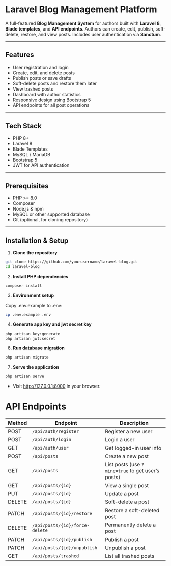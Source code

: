# Laravel Blog Management Platform

A full-featured **Blog Management System** for authors built with **Laravel 8**, **Blade templates**, and **API endpoints**. Authors can create, edit, publish, soft-delete, restore, and view posts. Includes user authentication via **Sanctum**.

---

## Features

- User registration and login
- Create, edit, and delete posts
- Publish posts or save drafts
- Soft-delete posts and restore them later
- View trashed posts
- Dashboard with author statistics
- Responsive design using Bootstrap 5
- API endpoints for all post operations

---

## Tech Stack

- PHP 8+
- Laravel 8
- Blade Templates
- MySQL / MariaDB
- Bootstrap 5
- JWT for API authentication

---

## Prerequisites

- PHP >= 8.0
- Composer
- Node.js & npm
- MySQL or other supported database
- Git (optional, for cloning repository)

---

## Installation & Setup

1. **Clone the repository**

```bash
git clone https://github.com/yourusername/laravel-blog.git
cd laravel-blog
```

2. **Install PHP dependencies**

```bash
composer install
```
3. **Environment setup**

Copy .env.example to .env:

```bash
cp .env.example .env
```

4. **Generate app key and jwt secret key**

```bash
php artisan key:generate
php artisan jwt:secret
```

6. **Run database migration** 

```bash
php artisan migrate
```

7. **Serve the application**
```bash
php artisan serve
```


- Visit http://127.0.0.1:8000 in your browser.


# API Endpoints

| Method | Endpoint                       | Description                                  |
| ------ | ------------------------------ | -------------------------------------------- |
| POST   | `/api/auth/register`           | Register a new user                           |
| POST   | `/api/auth/login`              | Login a user                                  |
| GET    | `/api/auth/user`               | Get logged-in user info                       |
| POST   | `/api/posts`                   | Create a new post                             |
| GET    | `/api/posts`                   | List posts (use `?mine=true` to get user’s posts) |
| GET    | `/api/posts/{id}`              | View a single post                            |
| PUT    | `/api/posts/{id}`              | Update a post                                 |
| DELETE | `/api/posts/{id}`              | Soft-delete a post                            |
| PATCH  | `/api/posts/{id}/restore`      | Restore a soft-deleted post                   |
| DELETE | `/api/posts/{id}/force-delete` | Permanently delete a post                     |
| PATCH  | `/api/posts/{id}/publish`      | Publish a post                                |
| PATCH  | `/api/posts/{id}/unpublish`    | Unpublish a post                              |
| GET    | `/api/posts/trashed`           | List all trashed posts                        |
